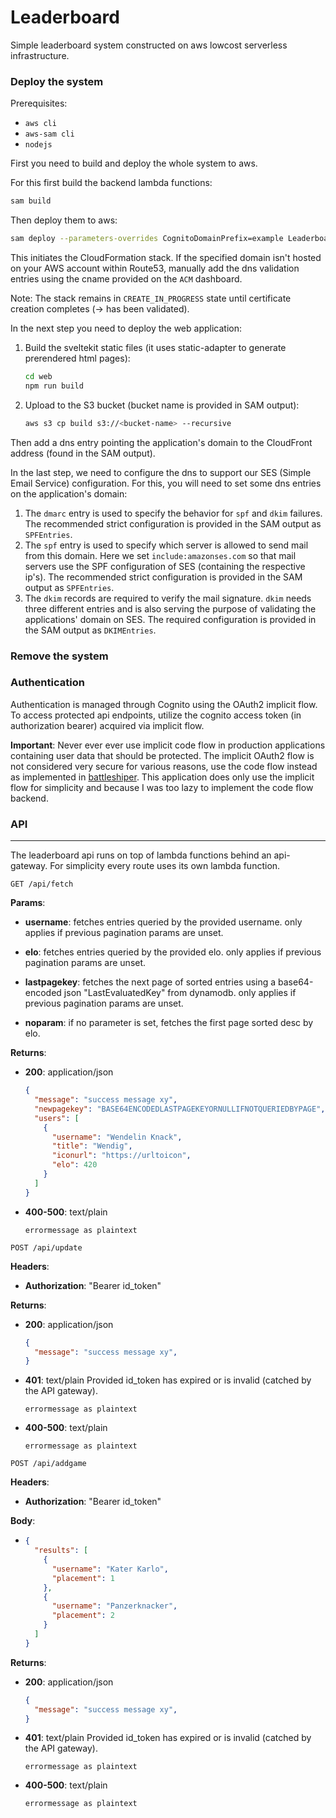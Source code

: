 # Leaderboard

Simple leaderboard system constructed on aws lowcost serverless infrastructure.

### Deploy the system

Prerequisites:
- `aws cli`
- `aws-sam cli`
- `nodejs`

First you need to build and deploy the whole system to aws.

For this first build the backend lambda functions:
```bash
sam build
```

Then deploy them to aws:
```bash
sam deploy --parameters-overrides CognitoDomainPrefix=example LeaderboardDomain=example.com
```

This initiates the CloudFormation stack. If the specified domain isn't hosted on your AWS account within Route53, manually add the dns validation entries using the cname provided on the `ACM` dashboard.

Note: The stack remains in `CREATE_IN_PROGRESS` state until certificate creation completes (-> has been validated).

In the next step you need to deploy the web application:

1. Build the sveltekit static files (it uses static-adapter to generate prerendered html pages):
   ```bash
   cd web
   npm run build
   ```

2. Upload to the S3 bucket (bucket name is provided in SAM output):
   ```bash
   aws s3 cp build s3://<bucket-name> --recursive
   ```


Then add a dns entry pointing the application's domain to the CloudFront address (found in the SAM output).


In the last step, we need to configure the dns to support our SES (Simple Email Service) configuration. For this, you will need to set some dns entries on the application's domain:

1. The `dmarc` entry is used to specify the behavior for `spf` and `dkim` failures. The recommended strict configuration is provided in the SAM output as `SPFEntries`. 
2. The `spf` entry is used to specify which server is allowed to send mail from this domain. Here we set `include:amazonses.com` so that mail servers use the SPF configuration of SES (containing the respective ip's). The recommended strict configuration is provided in the SAM output as `SPFEntries`.
3. The `dkim` records are required to verify the mail signature. `dkim` needs three different entries and is also serving the purpose of validating the applications' domain on SES. The required configuration is provided in the SAM output as `DKIMEntries`.


### Remove the system



### Authentication

Authentication is managed through Cognito using the OAuth2 implicit flow. To access protected api endpoints, utilize the cognito access token (in authorization bearer) acquired via implicit flow.

**Important**: Never ever ever use implicit code flow in production applications containing user data that should be protected.
The implicit OAuth2 flow is not considered very secure for various reasons, use the code flow instead as implemented in [battleshiper](https://github.com/megakuul/battleshiper). This application does only use the implicit flow for simplicity and because I was too lazy to implement the code flow backend.


### API
---

The leaderboard api runs on top of lambda functions behind an api-gateway. For simplicity every route uses its own lambda function.


```GET /api/fetch```

**Params**: 
  - **username**: fetches entries queried by the provided username. only applies if previous pagination params are unset.
  - **elo**: fetches entries queried by the provided elo. only applies if previous pagination params are unset.
  - **lastpagekey**: fetches the next page of sorted entries using a base64-encoded json "LastEvaluatedKey" from dynamodb. only applies if previous pagination params are unset.

  - **noparam**: if no parameter is set, fetches the first page sorted desc by elo.

**Returns**:

  - **200**: application/json
    ```json
    {
      "message": "success message xy",
      "newpagekey": "BASE64ENCODEDLASTPAGEKEYORNULLIFNOTQUERIEDBYPAGE",
      "users": [
        {
          "username": "Wendelin Knack",
          "title": "Wendig",
          "iconurl": "https://urltoicon",
          "elo": 420
        }
      ]
    }
    ```
  - **400-500**: text/plain
    ```
    errormessage as plaintext
    ```


```POST /api/update```

**Headers**:
  - **Authorization**: "Bearer id_token"

**Returns**:

  - **200**: application/json
    ```json
    {
      "message": "success message xy",
    }
    ```
  - **401**: text/plain
    Provided id_token has expired or is invalid (catched by the API gateway).
    ```
    errormessage as plaintext
    ```
  - **400-500**: text/plain
    ```
    errormessage as plaintext
    ```


```POST /api/addgame```

**Headers**:
  - **Authorization**: "Bearer id_token"

**Body**:
  - ```json
    {
      "results": [
        {
          "username": "Kater Karlo",
          "placement": 1
        },
        {
          "username": "Panzerknacker",
          "placement": 2
        }
      ]
    }
    ```

**Returns**:

  - **200**: application/json
    ```json
    {
      "message": "success message xy",
    }
    ```
  - **401**: text/plain
    Provided id_token has expired or is invalid (catched by the API gateway).
    ```
    errormessage as plaintext
    ```
  - **400-500**: text/plain
    ```
    errormessage as plaintext
    ```